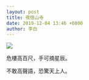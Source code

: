 ```yaml
---
layout: post
title: 夜宿山寺
date: 2019-12-04 13:46 +0800
author: 李白
---
```


<img src="{{site.baseurl}}/assets/img/images.jpg">

危樓高百尺，手可摘星辰。

不敢高聲語，恐驚天上人。
